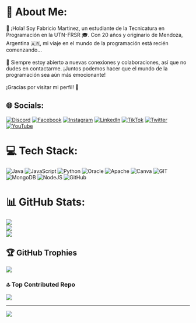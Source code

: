 # 💫 About Me:
🚀 ¡Hola! Soy Fabricio Martinez, un estudiante de la Tecnicatura en Programación en la UTN-FRSR 🎓. Con  20 años y originario de Mendoza, Argentina 🇦🇷, mi viaje en el mundo de la programación está recién comenzando...<br><br>💬 Siempre estoy abierto a nuevas conexiones y colaboraciones, así que no dudes en contactarme. ¡Juntos podemos hacer que el mundo de la programación sea aún más emocionante!<br><br>¡Gracias por visitar mi perfil! 🙌


## 🌐 Socials:
[![Discord](https://img.shields.io/badge/Discord-%237289DA.svg?logo=discord&logoColor=white)](https://discord.gg/x1Fabri) [![Facebook](https://img.shields.io/badge/Facebook-%231877F2.svg?logo=Facebook&logoColor=white)](https://facebook.com/FabriMartinez) [![Instagram](https://img.shields.io/badge/Instagram-%23E4405F.svg?logo=Instagram&logoColor=white)](https://instagram.com/faabrii._m) [![LinkedIn](https://img.shields.io/badge/LinkedIn-%230077B5.svg?logo=linkedin&logoColor=white)](https://linkedin.com/in/FabricioMartinez) [![TikTok](https://img.shields.io/badge/TikTok-%23000000.svg?logo=TikTok&logoColor=white)](https://tiktok.com/@faabrii._m) [![Twitter](https://img.shields.io/badge/Twitter-%231DA1F2.svg?logo=Twitter&logoColor=white)](https://twitter.com/FabriM24) [![YouTube](https://img.shields.io/badge/YouTube-%23FF0000.svg?logo=YouTube&logoColor=white)](https://youtube.com/@FabricioMartinez) 

# 💻 Tech Stack:
![Java](https://img.shields.io/badge/java-%23ED8B00.svg?style=for-the-badge&logo=java&logoColor=white) ![JavaScript](https://img.shields.io/badge/javascript-%23323330.svg?style=for-the-badge&logo=javascript&logoColor=%23F7DF1E) ![Python](https://img.shields.io/badge/python-3670A0?style=for-the-badge&logo=python&logoColor=ffdd54) ![Oracle](https://img.shields.io/badge/Oracle-F80000?style=for-the-badge&logo=oracle&logoColor=white) ![Apache](https://img.shields.io/badge/apache-%23D42029.svg?style=for-the-badge&logo=apache&logoColor=white) ![Canva](https://img.shields.io/badge/Canva-%2300C4CC.svg?style=for-the-badge&logo=Canva&logoColor=white) ![GIT](https://img.shields.io/badge/Git-fc6d26?style=for-the-badge&logo=git&logoColor=white) ![MongoDB](https://img.shields.io/badge/MongoDB-%234ea94b.svg?style=for-the-badge&logo=mongodb&logoColor=white) ![NodeJS](https://img.shields.io/badge/node.js-6DA55F?style=for-the-badge&logo=node.js&logoColor=white) ![GitHub](https://img.shields.io/badge/GitHub-%23121011.svg?style=for-the-badge&logo=github&logoColor=white)
# 📊 GitHub Stats:
![](https://github-readme-stats.vercel.app/api?username=x1Fabri&theme=yeblu&hide_border=false&include_all_commits=false&count_private=false)<br/>
![](https://github-readme-streak-stats.herokuapp.com/?user=x1Fabri&theme=yeblu&hide_border=false)<br/>
![](https://github-readme-stats.vercel.app/api/top-langs/?username=x1Fabri&theme=yeblu&hide_border=false&include_all_commits=false&count_private=false&layout=compact)

## 🏆 GitHub Trophies
![](https://github-profile-trophy.vercel.app/?username=x1Fabri&theme=alduin&no-frame=false&no-bg=true&margin-w=4)

### 🔝 Top Contributed Repo
![](https://github-contributor-stats.vercel.app/api?username=x1Fabri&limit=5&theme=nord&combine_all_yearly_contributions=true)

---
[![](https://visitcount.itsvg.in/api?id=x1Fabri&icon=2&color=12)](https://visitcount.itsvg.in)

<!-- Proudly created with GPRM ( https://gprm.itsvg.in ) -->
